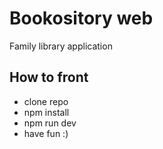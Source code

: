 # Bookository web

Family library application

## How to front

- clone repo
- npm install
- npm run dev
- have fun :)

